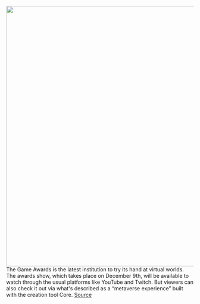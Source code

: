 <img src='https://cdn.vox-cdn.com/thumbor/NCY9oY61eKVq2tvRFhtEVAlNYDE=/0x0:1147x643/1200x800/filters:focal(483x231:665x413)/cdn.vox-cdn.com/uploads/chorus_image/image/70235773/axialtlt_core_16d_1.0.jpg' width='700px' /><br/>
The Game Awards is the latest institution to try its hand at virtual worlds. The awards show, which takes place on December 9th, will be available to watch through the usual platforms like YouTube and Twitch. But viewers can also check it out via what's described as a “metaverse experience” built with the creation tool Core.
<a href='https://www.theverge.com/2021/12/6/22820270/the-game-awards-red-carpet-core-metaverse'> Source <a/>